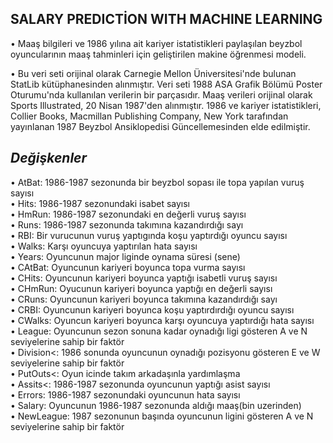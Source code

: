 
## **SALARY PREDICTİON WITH MACHINE LEARNING**

• Maaş bilgileri ve 1986 yılına ait kariyer istatistikleri paylaşılan beyzbol oyuncularının maaş tahminleri için geliştirilen makine öğrenmesi modeli.

• Bu veri seti orijinal olarak Carnegie Mellon Üniversitesi'nde bulunan StatLib kütüphanesinden alınmıştır. Veri seti 1988 ASA Grafik Bölümü Poster Oturumu'nda kullanılan verilerin bir parçasıdır. Maaş verileri orijinal olarak Sports Illustrated, 20 Nisan 1987'den alınmıştır. 1986 ve kariyer istatistikleri, Collier Books, Macmillan Publishing Company, New York tarafından yayınlanan 1987 Beyzbol Ansiklopedisi Güncellemesinden elde edilmiştir.<br/>

## *Değişkenler* ##
• AtBat: 1986-1987 sezonunda bir beyzbol sopası ile topa yapılan vuruş sayısı <br/>
• Hits: 1986-1987 sezonundaki isabet sayısı <br/>
• HmRun: 1986-1987 sezonundaki en değerli vuruş sayısı <br/>
• Runs: 1986-1987 sezonunda takımına kazandırdığı sayı <br/>
• RBI: Bir vurucunun vuruş yaptıgında koşu yaptırdığı oyuncu sayısı <br/>
• Walks: Karşı oyuncuya yaptırılan hata sayısı <br/>
• Years: Oyuncunun major liginde oynama süresi (sene) <br/>
• CAtBat: Oyuncunun kariyeri boyunca topa vurma sayısı <br/>
• CHits: Oyuncunun kariyeri boyunca yaptığı isabetli vuruş sayısı <br/>
• CHmRun: Oyucunun kariyeri boyunca yaptığı en değerli sayısı <br/>
• CRuns: Oyuncunun kariyeri boyunca takımına kazandırdığı sayı <br/>
• CRBI: Oyuncunun kariyeri boyunca koşu yaptırdırdığı oyuncu sayısı <br/>
• CWalks: Oyuncun kariyeri boyunca karşı oyuncuya yaptırdığı hata sayısı <br/>
• League: Oyuncunun sezon sonuna kadar oynadığı ligi gösteren A ve N seviyelerine sahip bir faktör <br/>
• Division<: 1986 sonunda oyuncunun oynadığı pozisyonu gösteren E ve W seviyelerine sahip bir faktör <br/>
• PutOuts<: Oyun icinde takım arkadaşınla yardımlaşma <br/>
• Assits<: 1986-1987 sezonunda oyuncunun yaptığı asist sayısı <br/>
• Errors: 1986-1987 sezonundaki oyuncunun hata sayısı <br/>
• Salary: Oyuncunun 1986-1987 sezonunda aldığı maaş(bin uzerinden) <br/>
• NewLeague: 1987 sezonunun başında oyuncunun ligini gösteren A ve N seviyelerine sahip bir faktör
